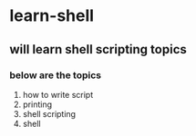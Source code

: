 # learn-shell
## will learn shell scripting topics
### below are the topics
1. how to write script
2. printing
3. shell scripting
4. shell 
